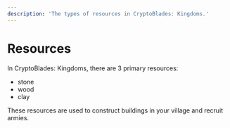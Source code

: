 ```yaml
---
description: 'The types of resources in CryptoBlades: Kingdoms.'
---
```


# Resources

In CryptoBlades: Kingdoms, there are 3 primary resources:

* stone
* wood
* clay

These resources are used to construct buildings in your village and recruit armies.

